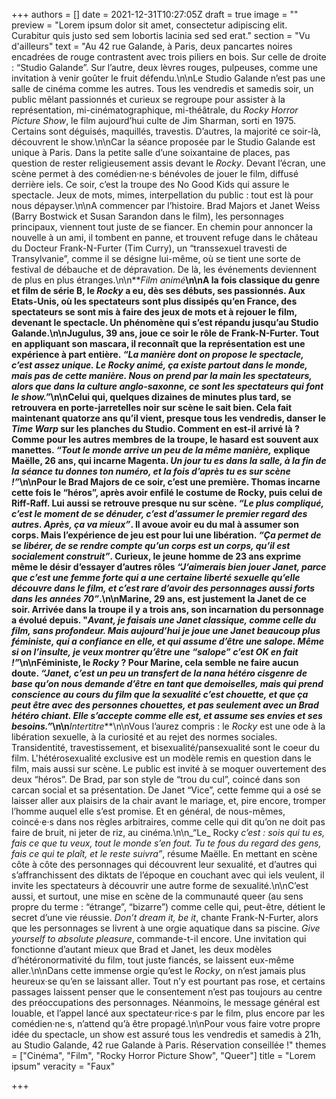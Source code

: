 +++
authors = []
date = 2021-12-31T10:27:05Z
draft = true
image = ""
preview = "Lorem ipsum dolor sit amet, consectetur adipiscing elit. Curabitur quis justo sed sem lobortis lacinia sed sed erat."
section = "Vu d'ailleurs"
text = "Au 42 rue Galande, à Paris, deux pancartes noires encadrées de rouge contrastent avec trois piliers en bois. Sur celle de droite : “Studio Galande”. Sur l’autre, deux lèvres rouges, pulpeuses, comme une invitation à venir goûter le fruit défendu.\n\nLe Studio Galande n’est pas une salle de cinéma comme les autres. Tous les vendredis et samedis soir, un public mêlant passionnés et curieux se regroupe pour assister à la représentation, mi-cinématographique, mi-théâtrale, du _Rocky Horror Picture Show_, le film aujourd’hui culte de Jim Sharman, sorti en 1975. Certains sont déguisés, maquillés, travestis. D’autres, la majorité ce soir-là, découvrent le show.\n\nCar la séance proposée par le Studio Galande est unique à Paris. Dans la petite salle d’une soixantaine de places, pas question de rester religieusement assis devant le _Rocky_. Devant l’écran, une scène permet à des comédien·ne·s bénévoles de jouer le film, diffusé derrière iels. Ce soir, c’est la troupe des No Good Kids qui assure le spectacle. Jeux de mots, mimes, interpellation du public : tout est là pour nous dépayser.\n\nA commencer par l’histoire. Brad Majors et Janet Weiss (Barry Bostwick et Susan Sarandon dans le film), les personnages principaux, viennent tout juste de se fiancer. En chemin pour annoncer la nouvelle à un ami, il tombent en panne, et trouvent refuge dans le château du Docteur Frank-N-Furter (Tim Curry), un “transsexuel travesti de Transylvanie”, comme il se désigne lui-même, où se tient une sorte de festival de débauche et de dépravation. De là, les événements deviennent de plus en plus étranges.\n\n**_Film animé_**\n\nA la fois classique du genre et film de série B, le _Rocky_ a eu, dès ses débuts, ses passionnés. Aux Etats-Unis, où les spectateurs sont plus dissipés qu’en France, des spectateurs se sont mis à faire des jeux de mots et à rejouer le film, devenant le spectacle. Un phénomène qui s’est répandu jusqu’au Studio Galande.\n\nJugulus, 39 ans, joue ce soir le rôle de Frank-N-Furter. Tout en appliquant son mascara, il reconnaît que la représentation est une expérience à part entière. _“La manière dont on propose le spectacle, c’est assez unique. Le Rocky animé, ça existe partout dans le monde, mais pas de cette manière. Nous on prend par la main les spectateurs, alors que dans la culture anglo-saxonne, ce sont les spectateurs qui font le show.”_\n\nCelui qui, quelques dizaines de minutes plus tard, se retrouvera en porte-jarretelles noir sur scène le sait bien. Cela fait maintenant quatorze ans qu’il vient, presque tous les vendredis, danser le _Time Warp_ sur les planches du Studio. Comment en est-il arrivé là ? Comme pour les autres membres de la troupe, le hasard est souvent aux manettes. _“Tout le monde arrive un peu de la même manière,_ explique Maëlle, 26 ans, qui incarne Magenta. _Un jour tu es dans la salle, à la fin de la séance tu donnes ton numéro, et la fois d’après tu es sur scène !”_\n\nPour le Brad Majors de ce soir, c’est une première. Thomas incarne cette fois le “héros”, après avoir enfilé le costume de Rocky, puis celui de Riff-Raff. Lui aussi se retrouve presque nu sur scène. _“Le plus compliqué, c’est le moment de se dénuder, c’est d’assumer le premier regard des autres. Après, ça va mieux”_. Il avoue avoir eu du mal à assumer son corps. Mais l’expérience de jeu est pour lui une libération. _“Ça permet de se libérer, de se rendre compte qu’un corps est un corps, qu’il est socialement construit”_. Curieux, le jeune homme de 23 ans exprime même le désir d’essayer d’autres rôles _“J’aimerais bien jouer Janet, parce que c’est une femme forte qui a une certaine liberté sexuelle qu’elle découvre dans le film, et c’est rare d’avoir des personnages aussi forts dans les années 70”_.\n\nMarine, 29 ans, est justement la Janet de ce soir. Arrivée dans la troupe il y a trois ans, son incarnation du personnage a évolué depuis. \"_Avant, je faisais une Janet classique, comme celle du film, sans profondeur. Mais aujourd’hui je joue une Janet beaucoup plus féministe, qui a confiance en elle, et qui assume d’être une salope. Même si on l’insulte, je veux montrer qu’être une “salope” c’est OK en fait !”_\n\nFéministe, le _Rocky_ ? Pour Marine, cela semble ne faire aucun doute. _“Janet, c’est un peu un transfert de la nana hétéro cisgenre de base qu’on nous demande d’être en tant que demoiselles, mais qui prend conscience au cours du film que la sexualité c’est chouette, et que ça peut être avec des personnes chouettes, et pas seulement avec un Brad hétéro chiant. Elle s’accepte comme elle est, et assume ses envies et ses besoins.”_\n\n**_Intertitre_**\n\nVous l’aurez compris : le _Rocky_ est une ode à la libération sexuelle, à la curiosité et au rejet des normes sociales. Transidentité, travestissement, et bisexualité/pansexualité sont le coeur du film. L'hétérosexualité exclusive est un modèle remis en question dans le film, mais aussi sur scène. Le public est invité à se moquer ouvertement des deux “héros”. De Brad, par son style de “trou du cul”, coincé dans son carcan social et sa présentation. De Janet “Vice”, cette femme qui a osé se laisser aller aux plaisirs de la chair avant le mariage, et, pire encore, tromper l’homme auquel elle s’est promise. Et en général, de nous-mêmes, coincé·e·s dans nos règles arbitraires, comme celle qui dit qu’on ne doit pas faire de bruit, ni jeter de riz, au cinéma.\n\n_“Le_ Rocky _c’est : sois qui tu es, fais ce que tu veux, tout le monde s’en fout. Tu te fous du regard des gens, fais ce qui te plaît, et le reste suivra”_, résume Maëlle. En mettant en scène côte à côte des personnages qui découvrent leur sexualité, et d’autres qui s’affranchissent des diktats de l’époque en couchant avec qui iels veulent, il invite les spectateurs à découvrir une autre forme de sexualité.\n\nC’est aussi, et surtout, une mise en scène de la communauté queer (au sens propre du terme : “étrange”, “bizarre”) comme celle qui, peut-être, détient le secret d’une vie réussie. _Don’t dream it, be it_, chante Frank-N-Furter, alors que les personnages se livrent à une orgie aquatique dans sa piscine. _Give yourself to absolute pleasure_, commande-t-il encore. Une invitation qui fonctionne d’autant mieux que Brad et Janet, les deux modèles d’hétéronormativité du film, tout juste fiancés, se laissent eux-même aller.\n\nDans cette immense orgie qu’est le _Rocky_, on n’est jamais plus heureux·se qu’en se laissant aller. Tout n’y est pourtant pas rose, et certains passages laissent penser que le consentement n’est pas toujours au centre des préoccupations des personnages. Néanmoins, le message général est louable, et l’appel lancé aux spectateur·rice·s par le film, plus encore par les comédien·ne·s, n’attend qu’à être propagé.\n\nPour vous faire votre propre idée du spectacle, un show est assuré tous les vendredis et samedis à 21h, au Studio Galande, 42 rue Galande à Paris. Réservation conseillée !"
themes = ["Cinéma", "Film", "Rocky Horror Picture Show", "Queer"]
title = "Lorem ipsum"
veracity = "Faux"

+++
